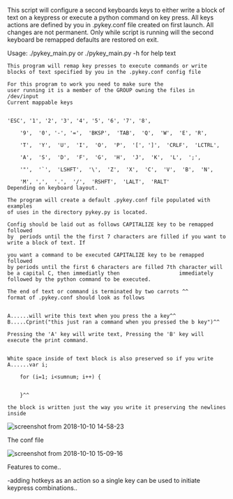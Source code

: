 
This script will configure a second keyboards keys to either write a block of text on a keypress or execute a python command on key press. All keys actions are defined by you in .pykey.conf file created on first launch.
All changes are not permanent. Only while script is running will the second keyboard be remapped
defaults are restored on exit.

 Usage:  ./pykey_main.py or ./pykey_main.py -h for help text

	This program will remap key presses to execute commands or write 
	blocks of text specified by you in the .pykey.conf config file 
       
	For this program to work you need to make sure the 
	user running it is a member of the GROUP owning the files in /dev/input 
	Current mappable keys
  
       
	'ESC', '1', '2', '3', '4', '5', '6', '7', '8',

    	'9',  '0', '-', '=',  'BKSP',  'TAB',  'Q',  'W',  'E', 'R',

    	'T',  'Y',  'U',  'I',  'O',  'P',  '[', ']',  'CRLF',  'LCTRL',

    	'A',  'S',  'D',  'F',  'G',  'H',  'J',  'K',  'L',  ';',

    	'"',  '`',  'LSHFT',  '\',  'Z',  'X',  'C',  'V',  'B',  'N',

    	'M', ',',  '.',  '/',  'RSHFT',  'LALT',  'RALT'
	Depending on keyboard layout.

	The program will create a default .pykey.conf file populated with examples    
	of uses in the directory pykey.py is located.
    
	Config should be laid out as follows CAPITALIZE key to be remapped followed 
	by  periods until the the first 7 characters are filled if you want to write a block of text. If
    
	you want a command to be executed CAPITALIZE key to be remapped followed 
	by periods until the first 6 characters are filled 7th character will be a capital C, then immediatly then                   immediately followed by the python command to be executed.   
  
	The end of text or command is terminated by two carrots ^^ 
	format of .pykey.conf should look as follows
  
  
	A......will write this text when you press the a key^^    
	B.....Cprint("this just ran a command when you pressed the b key")^^ 
	
	Pressing the 'A' key will write text, Pressing the 'B' key will execute the print command.  
  

	White space inside of text block is also preserved so if you write 
	A......var i;
 
    	for (i=1; i<sumnum; i++) {
 
 
    	}^^
    
	the block is written just the way you write it preserving the newlines inside
  
  
  
![screenshot from 2018-10-10 14-58-23](https://user-images.githubusercontent.com/43976537/46759473-80f0da00-cc9d-11e8-94d9-5cc365ac651f.png)

The conf file

![screenshot from 2018-10-10 15-09-16](https://user-images.githubusercontent.com/43976537/46759926-8b5fa380-cc9e-11e8-99f3-f629b713b074.png)

Features to come..
  
   -adding hotkeys as an action so a single key can be used to initiate keypress combinations..
    
